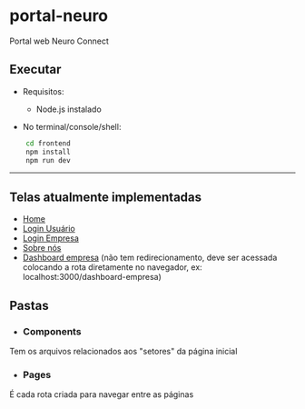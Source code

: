 # portal-neuro
Portal web Neuro Connect

## Executar

- Requisitos:
   - Node.js instalado

- No terminal/console/shell:

```bash
    cd frontend     
    npm install
    npm run dev
```
---

## Telas atualmente implementadas

- [Home](./frontend/pages/index.js)
- [Login Usuário](./frontend/pages/login-usuario.js)
- [Login Empresa](./frontend/pages/login-empresa.js)
- [Sobre nós](./frontend/pages/sobre.js)
- [Dashboard empresa](./frontend/pages/dashboard-empresa.js) (não tem redirecionamento, deve ser acessada colocando a rota diretamente no navegador, ex: localhost:3000/dashboard-empresa)

## Pastas

- ### Components

Tem os arquivos relacionados aos "setores" da página inicial

- ### Pages

É cada rota criada para navegar entre as páginas
